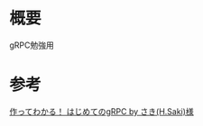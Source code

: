 # 概要
gRPC勉強用

# 参考
[
作ってわかる！ はじめてのgRPC by さき(H.Saki)様](https://zenn.dev/hsaki/books/golang-grpc-starting/viewer/codegenerate)
